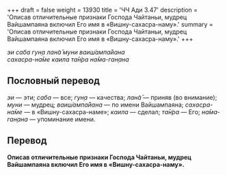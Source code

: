 +++
draft = false
weight = 13930
title = 'ЧЧ Ади 3.47'
description = 'Описав отличительные признаки Господа Чайтаньи, мудрец Вайшампаяна включил Его имя в «Вишну-сахасра-наму».'
summary = 'Описав отличительные признаки Господа Чайтаньи, мудрец Вайшампаяна включил Его имя в «Вишну-сахасра-наму».'
+++

_эи саба гун̣а лан̃а̄ муни ваиш́ампа̄йана  
сахасра-на̄ме каила та̄н̇ра на̄ма-ган̣ана_

## Пословный перевод

_эи_ — эти; _саба_ — все; _гун̣а_ — качества; _лан̃а̄_ — приняв (во внимание); _муни_ — мудрец; _ваиш́ампа̄йана_ — по имени Вайшампаяна; _сахасра_\-_на̄ме_ — в «Вишну-сахасра-наме»; _каила_ — сделал; _та̄н̇ра_ — Его; _на̄ма_\-_ган̣ана_ — упоминание имени.

## Перевод

**Описав отличительные признаки Господа Чайтаньи, мудрец Вайшампаяна включил Его имя в «Вишну-сахасра-наму».**
